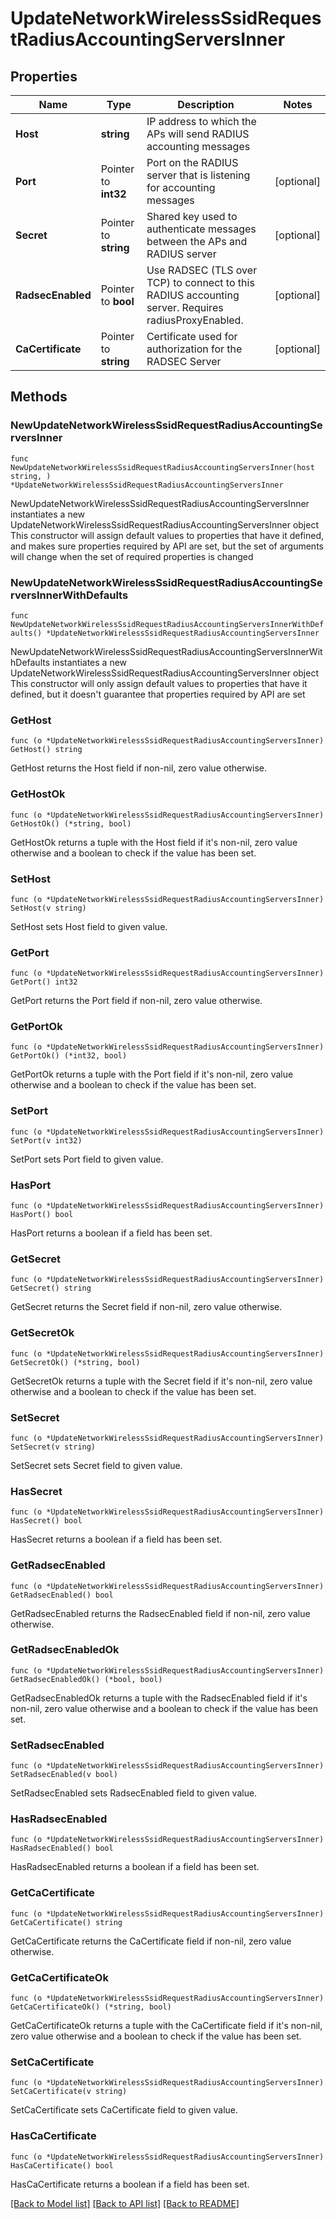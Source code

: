 # UpdateNetworkWirelessSsidRequestRadiusAccountingServersInner

## Properties

Name | Type | Description | Notes
------------ | ------------- | ------------- | -------------
**Host** | **string** | IP address to which the APs will send RADIUS accounting messages | 
**Port** | Pointer to **int32** | Port on the RADIUS server that is listening for accounting messages | [optional] 
**Secret** | Pointer to **string** | Shared key used to authenticate messages between the APs and RADIUS server | [optional] 
**RadsecEnabled** | Pointer to **bool** | Use RADSEC (TLS over TCP) to connect to this RADIUS accounting server. Requires radiusProxyEnabled. | [optional] 
**CaCertificate** | Pointer to **string** | Certificate used for authorization for the RADSEC Server | [optional] 

## Methods

### NewUpdateNetworkWirelessSsidRequestRadiusAccountingServersInner

`func NewUpdateNetworkWirelessSsidRequestRadiusAccountingServersInner(host string, ) *UpdateNetworkWirelessSsidRequestRadiusAccountingServersInner`

NewUpdateNetworkWirelessSsidRequestRadiusAccountingServersInner instantiates a new UpdateNetworkWirelessSsidRequestRadiusAccountingServersInner object
This constructor will assign default values to properties that have it defined,
and makes sure properties required by API are set, but the set of arguments
will change when the set of required properties is changed

### NewUpdateNetworkWirelessSsidRequestRadiusAccountingServersInnerWithDefaults

`func NewUpdateNetworkWirelessSsidRequestRadiusAccountingServersInnerWithDefaults() *UpdateNetworkWirelessSsidRequestRadiusAccountingServersInner`

NewUpdateNetworkWirelessSsidRequestRadiusAccountingServersInnerWithDefaults instantiates a new UpdateNetworkWirelessSsidRequestRadiusAccountingServersInner object
This constructor will only assign default values to properties that have it defined,
but it doesn't guarantee that properties required by API are set

### GetHost

`func (o *UpdateNetworkWirelessSsidRequestRadiusAccountingServersInner) GetHost() string`

GetHost returns the Host field if non-nil, zero value otherwise.

### GetHostOk

`func (o *UpdateNetworkWirelessSsidRequestRadiusAccountingServersInner) GetHostOk() (*string, bool)`

GetHostOk returns a tuple with the Host field if it's non-nil, zero value otherwise
and a boolean to check if the value has been set.

### SetHost

`func (o *UpdateNetworkWirelessSsidRequestRadiusAccountingServersInner) SetHost(v string)`

SetHost sets Host field to given value.


### GetPort

`func (o *UpdateNetworkWirelessSsidRequestRadiusAccountingServersInner) GetPort() int32`

GetPort returns the Port field if non-nil, zero value otherwise.

### GetPortOk

`func (o *UpdateNetworkWirelessSsidRequestRadiusAccountingServersInner) GetPortOk() (*int32, bool)`

GetPortOk returns a tuple with the Port field if it's non-nil, zero value otherwise
and a boolean to check if the value has been set.

### SetPort

`func (o *UpdateNetworkWirelessSsidRequestRadiusAccountingServersInner) SetPort(v int32)`

SetPort sets Port field to given value.

### HasPort

`func (o *UpdateNetworkWirelessSsidRequestRadiusAccountingServersInner) HasPort() bool`

HasPort returns a boolean if a field has been set.

### GetSecret

`func (o *UpdateNetworkWirelessSsidRequestRadiusAccountingServersInner) GetSecret() string`

GetSecret returns the Secret field if non-nil, zero value otherwise.

### GetSecretOk

`func (o *UpdateNetworkWirelessSsidRequestRadiusAccountingServersInner) GetSecretOk() (*string, bool)`

GetSecretOk returns a tuple with the Secret field if it's non-nil, zero value otherwise
and a boolean to check if the value has been set.

### SetSecret

`func (o *UpdateNetworkWirelessSsidRequestRadiusAccountingServersInner) SetSecret(v string)`

SetSecret sets Secret field to given value.

### HasSecret

`func (o *UpdateNetworkWirelessSsidRequestRadiusAccountingServersInner) HasSecret() bool`

HasSecret returns a boolean if a field has been set.

### GetRadsecEnabled

`func (o *UpdateNetworkWirelessSsidRequestRadiusAccountingServersInner) GetRadsecEnabled() bool`

GetRadsecEnabled returns the RadsecEnabled field if non-nil, zero value otherwise.

### GetRadsecEnabledOk

`func (o *UpdateNetworkWirelessSsidRequestRadiusAccountingServersInner) GetRadsecEnabledOk() (*bool, bool)`

GetRadsecEnabledOk returns a tuple with the RadsecEnabled field if it's non-nil, zero value otherwise
and a boolean to check if the value has been set.

### SetRadsecEnabled

`func (o *UpdateNetworkWirelessSsidRequestRadiusAccountingServersInner) SetRadsecEnabled(v bool)`

SetRadsecEnabled sets RadsecEnabled field to given value.

### HasRadsecEnabled

`func (o *UpdateNetworkWirelessSsidRequestRadiusAccountingServersInner) HasRadsecEnabled() bool`

HasRadsecEnabled returns a boolean if a field has been set.

### GetCaCertificate

`func (o *UpdateNetworkWirelessSsidRequestRadiusAccountingServersInner) GetCaCertificate() string`

GetCaCertificate returns the CaCertificate field if non-nil, zero value otherwise.

### GetCaCertificateOk

`func (o *UpdateNetworkWirelessSsidRequestRadiusAccountingServersInner) GetCaCertificateOk() (*string, bool)`

GetCaCertificateOk returns a tuple with the CaCertificate field if it's non-nil, zero value otherwise
and a boolean to check if the value has been set.

### SetCaCertificate

`func (o *UpdateNetworkWirelessSsidRequestRadiusAccountingServersInner) SetCaCertificate(v string)`

SetCaCertificate sets CaCertificate field to given value.

### HasCaCertificate

`func (o *UpdateNetworkWirelessSsidRequestRadiusAccountingServersInner) HasCaCertificate() bool`

HasCaCertificate returns a boolean if a field has been set.


[[Back to Model list]](../README.md#documentation-for-models) [[Back to API list]](../README.md#documentation-for-api-endpoints) [[Back to README]](../README.md)


